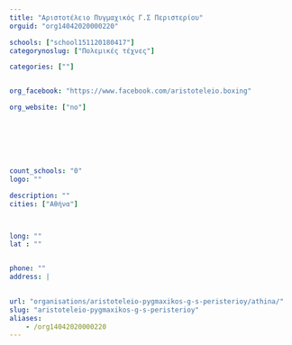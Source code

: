 ```yaml
---
title: "Αριστοτέλειο Πυγμαχικός Γ.Σ Περιστερίου"
orguid: "org14042020000220"

schools: ["school151120180417"]
categorynoslug: ["Πολεμικές τέχνες"]

categories: [""]


org_facebook: "https://www.facebook.com/aristoteleio.boxing"

org_website: ["no"]







count_schools: "0"
logo: ""

description: ""
cities: ["Αθήνα"]



long: ""
lat : ""


phone: ""
address: |
    

url: "organisations/aristoteleio-pygmaxikos-g-s-peristerioy/athina/"
slug: "aristoteleio-pygmaxikos-g-s-peristerioy"
aliases:
    - /org14042020000220
---
```



